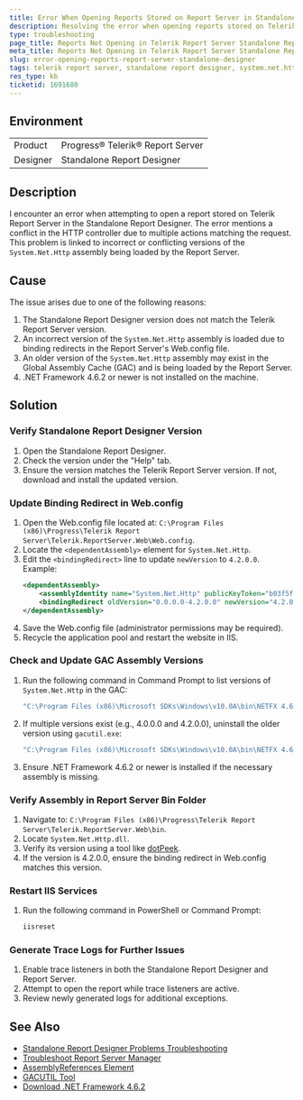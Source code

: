 ```yaml
---
title: Error When Opening Reports Stored on Report Server in Standalone Report Designer
description: Resolving the error when opening reports stored on Telerik Report Server in the Standalone Report Designer.
type: troubleshooting
page_title: Reports Not Opening in Telerik Report Server Standalone Report Designer
meta_title: Reports Not Opening in Telerik Report Server Standalone Report Designer
slug: error-opening-reports-report-server-standalone-designer
tags: telerik report server, standalone report designer, system.net.http, binding redirect, web.config
res_type: kb
ticketid: 1691680
---
```


## Environment
<table>
<tbody>
<tr>
<td> Product </td>
<td> Progress® Telerik® Report Server </td>
</tr>
<tr>
<td> Designer</td>
<td> Standalone Report Designer</td>
</tr>
</tbody>
</table>

## Description
I encounter an error when attempting to open a report stored on Telerik Report Server in the Standalone Report Designer. The error mentions a conflict in the HTTP controller due to multiple actions matching the request. This problem is linked to incorrect or conflicting versions of the `System.Net.Http` assembly being loaded by the Report Server.

## Cause
The issue arises due to one of the following reasons:
1. The Standalone Report Designer version does not match the Telerik Report Server version.
2. An incorrect version of the `System.Net.Http` assembly is loaded due to binding redirects in the Report Server's Web.config file.
3. An older version of the `System.Net.Http` assembly may exist in the Global Assembly Cache (GAC) and is being loaded by the Report Server.
4. .NET Framework 4.6.2 or newer is not installed on the machine.

## Solution

### Verify Standalone Report Designer Version
1. Open the Standalone Report Designer.
2. Check the version under the "Help" tab.
3. Ensure the version matches the Telerik Report Server version. If not, download and install the updated version.

### Update Binding Redirect in Web.config
1. Open the Web.config file located at: `C:\Program Files (x86)\Progress\Telerik Report Server\Telerik.ReportServer.Web\Web.config`.
2. Locate the `<dependentAssembly>` element for `System.Net.Http`.
3. Edit the `<bindingRedirect>` line to update `newVersion` to `4.2.0.0`. Example:
   ```xml
   <dependentAssembly>
       <assemblyIdentity name="System.Net.Http" publicKeyToken="b03f5f7f11d50a3a" culture="neutral"/>
       <bindingRedirect oldVersion="0.0.0.0-4.2.0.0" newVersion="4.2.0.0"/>
   </dependentAssembly>
   ```
4. Save the Web.config file (administrator permissions may be required).
5. Recycle the application pool and restart the website in IIS.

### Check and Update GAC Assembly Versions
1. Run the following command in Command Prompt to list versions of `System.Net.Http` in the GAC:
   ```cmd
   "C:\Program Files (x86)\Microsoft SDKs\Windows\v10.0A\bin\NETFX 4.6 Tools\gacutil.exe" /l System.Net.Http
   ```
2. If multiple versions exist (e.g., 4.0.0.0 and 4.2.0.0), uninstall the older version using `gacutil.exe`:
   ```cmd
   "C:\Program Files (x86)\Microsoft SDKs\Windows\v10.0A\bin\NETFX 4.6 Tools\gacutil.exe" /u System.Net.Http
   ```
3. Ensure .NET Framework 4.6.2 or newer is installed if the necessary assembly is missing.

### Verify Assembly in Report Server Bin Folder
1. Navigate to: `C:\Program Files (x86)\Progress\Telerik Report Server\Telerik.ReportServer.Web\bin`.
2. Locate `System.Net.Http.dll`.
3. Verify its version using a tool like [dotPeek](https://www.jetbrains.com/decompiler/).
4. If the version is 4.2.0.0, ensure the binding redirect in Web.config matches this version.

### Restart IIS Services
1. Run the following command in PowerShell or Command Prompt:
   ```cmd
   iisreset
   ```

### Generate Trace Logs for Further Issues
1. Enable trace listeners in both the Standalone Report Designer and Report Server.
2. Attempt to open the report while trace listeners are active.
3. Review newly generated logs for additional exceptions.

## See Also
- [Standalone Report Designer Problems Troubleshooting](https://docs.telerik.com/reporting/designing-reports/report-designer-tools/desktop-designers/standalone-report-designer/standalone-report-designer-problems)  
- [Troubleshoot Report Server Manager](https://docs.telerik.com/report-server/knowledge-base/troubleshoot-report-server)  
- [AssemblyReferences Element](https://docs.telerik.com/reporting/doc-output/configure-the-report-engine/assemblyreferences-element)  
- [GACUTIL Tool](https://learn.microsoft.com/en-us/dotnet/framework/tools/gacutil-exe-gac-tool)  
- [Download .NET Framework 4.6.2](https://dotnet.microsoft.com/en-us/download/dotnet-framework/net462)  
